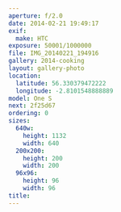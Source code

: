 ```yaml
---
aperture: f/2.0
date: 2014-02-21 19:49:17
exif:
  make: HTC
exposure: 50001/1000000
file: IMG_20140221_194916
gallery: 2014-cooking
layout: gallery-photo
location:
  latitude: 56.330379472222
  longitude: -2.8101548888889
model: One S
next: 2f25d67
ordering: 0
sizes:
  640w:
    height: 1132
    width: 640
  200x200:
    height: 200
    width: 200
  96x96:
    height: 96
    width: 96
title: 
---
```

